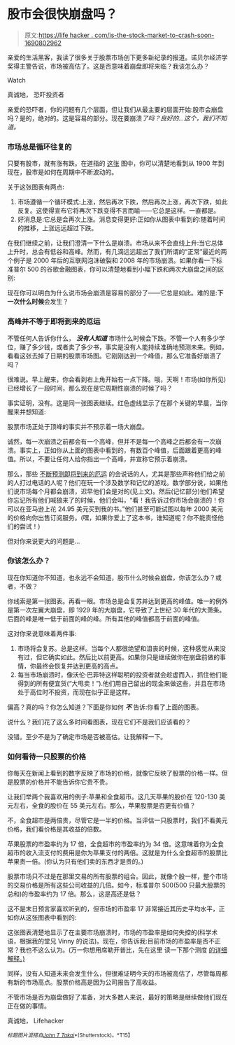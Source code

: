 # 股市会很快崩盘吗？

> 原文:[https://life hacker . com/is-the-stock-market-to-crash-soon-1690802962](https://lifehacker.com/is-the-stock-market-going-to-crash-soon-1690802962)

亲爱的生活黑客，我读了很多关于股票市场创下更多新纪录的报道。诺贝尔经济学奖得主警告说，市场被高估了。这是否意味着崩盘即将来临？我该怎么办？

Watch

真诚地，
恐吓投资者

亲爱的恐吓者，你的问题有几个层面，但让我们从最主要的层面开始:股市会崩盘吗？是的，绝对的。这是容易的部分。现在要崩溃*了吗？良好的...这个，我们不知道。*

### 市场总是循环往复的

只要有股市，就有涨有跌。在道指的 [这张](http://stockcharts.com/freecharts/historical/img/100-100.png) 图中，你可以清楚地看到从 1900 年到现在，股市是如何在周期中不断波动的。

关于这张图表有两点:

1.  市场遵循一个循环模式:上涨，然后再次下跌，然后再次上涨，再次下跌，如此反复。这使得宣布它将再次下跌变得不言而喻——它总是这样。一直都是。
2.  好消息是:它总是会再次上涨。消息变得更好:正如你从图表中看到的:随着时间的推移，上涨远远超过下跌。

在我们继续之前，让我们澄清一下什么是崩溃。市场从来不会直线上升:当它总体上升时，总会有低谷和高峰。然而，有几滴远远超出了我们所谓的“正常”最近的两个例子是 2000 年后的互联网泡沫破裂和 2008 年的市场崩溃。如果你看一下标准普尔 500 的谷歌金融图表，你可以清楚地看到小幅下跌和两次大崩盘之间的区别:

现在你可以明白为什么说市场会崩溃是容易的部分了——它总是如此。难的是:**下一次什么时候**会发生？

### 高峰并不等于即将到来的厄运

不管任何人告诉你什么， ***没有人知道*** 市场什么时候会下跌。不管一个人有多少学位，赚了多少钱，或者卖了多少书，事实是没有人能持续准确地预测未来。例如，看看这张去掉了日期的股票市场图。它刚刚达到一个峰值，那么它准备好崩溃了吗？

很难说。早上醒来，你会看到右上角开始有一点下降。哦，天啊！市场(如你所见)已经增长了一段时间，那么现在是它周期性崩溃的时候了吗？

事实证明，没有。这是同一张图表继续。红色虚线显示了在那个关键的早晨，当你醒来并想知道:

股票市场正处于顶峰的事实并不预示着一场大崩盘。

诚然，每一次崩溃之前都会有一个高峰，但并不是每一个高峰之后都会有一次崩溃。事实上，正如你从上面的图表中看到的，有数百个峰值，后面跟着更高的峰值。所以，不要让任何人给你指出一个高峰，并宣称它预示着崩溃。

那么，那些 [不断预测即将到来的厄运](http://www.marketwatch.com/story/3-market-warning-signs-predict-20-stock-tumble-2014-08-01) 的会说话的人，尤其是那些声称他们给之前的人打过电话的人呢？他们在玩一个涉及数学和记忆的游戏。数学部分说，如果他们说市场每个月都会崩溃，迟早他们会是对的(见上文)。然后(记忆部分)他们希望你忘记所有他们喊狼来了的时候，他们会叫，“看！我告诉过你市场会崩溃的！你可以在亚马逊上花 24.95 美元买到我的书。”他们甚至可能试图以每年 2000 美元的价格向你出售订阅服务。(嘿，如果你爱上了这本书，谁知道呢？你不能责怪他们的尝试！)

但对你来说更大的问题是…

### 你该怎么办？

现在你知道你不知道，也永远不会知道，股市什么时候会崩盘，你该怎么办？或者，不做？

你线索是第一张图表。再看一眼。市场总是会复苏并达到更高的峰值。唯一的例外是第一次左翼大崩盘，即 1929 年的大崩盘，它导致了上世纪 30 年代的大萧条。后面的峰是唯一低于前面的峰的峰。所有其他的峰值都高于前面的峰值。

这对你来说意味着两件事:

1.  市场将会复苏。总是这样。当每个人都很绝望和沮丧的时候，这种感觉从来没有过，但它确实如此。然后比以前更高。如果你只是继续做你在崩盘前做的事情，你最终会恢复并达到更高的高点。
2.  每当市场崩溃时，像沃伦·巴菲特这样聪明的投资者就会趁虚而入，抓住他们能得到的所有便宜货(“大甩卖！”).他们用自己留出的现金来做这些，并且在市场处于高位时不投资，而现在似乎正是这样。

偏高？真的吗？你怎么知道？下面是你如何 ***不*** 告诉:你看了上面的图表。

说什么？我们花了这么多时间看图表，现在它们不是我们应该看的？

没错。至少不是为了确定市场是否被高估。让我解释一下。

### 如何看待一只股票的价格

你每天在新闻上看到的数字反映了市场的价格，就像它反映了股票的价格一样。但是股票的价格并不能告诉你它贵不贵。

让我们举两个我喜欢用的例子:苹果和全食超市。这几天苹果的股价在 120-130 美元左右，全食的股价在 55 美元左右。那么，苹果股票是否更有价值？

不，全食超市是两倍贵，尽管它是一半的价格。当评估一只股票时，我们不看美元价格，我们看价格是其收益的倍数。

苹果股票的市盈率约为 17 倍，全食超市的市盈率约为 34 倍。这意味着你为全食超市的收入流支付的费用是你为苹果支付的两倍。这就是为什么全食超市的股票比苹果贵一倍。(你认为只有他们卖的东西才是贵的。)

股票市场只不过是在那里交易的所有股票的组合。因此，就像个股一样，整个市场的交易价格是所有这些公司收益的几倍。如今，标准普尔 500(500 只最大股票的总和)的市盈率约为 17 倍。那么，这是高还是低？

这不是末日预言家喜欢听到的，但市场的市盈率 17 非常接近其历史平均水平，正如你从这张图表中看到的:

这张图表清楚地显示了在主要市场崩溃时，市场的市盈率是如何失控的(科学术语，根据我的堂兄 Vinny 的说法)。现在，你告诉我:目前市场的市盈率是否不正常？我也不这么认为。(万一你想用席勒开普比，先在这里 读一下那个测度 [的详细解释。)](http://bitethebulletinvesting.com/Blog/cape-vs-pope/)

同样，没有人知道未来会发生什么，但很难证明今天的市场被高估了，尽管每周都有新的市场高点。股票价格高是因为公司报告了高收益。

不管市场是否为崩盘做好了准备，对大多数人来说，最好的策略是继续做他们现在正在做的事情。

真诚地，
Lifehacker

<small>*标题图片混搭自*</small>[<small>*John T Takai*</small>](http://www.shutterstock.com/pic-215842192/stock-vector-an-image-of-a-falling-stock-market.html)<small>*(Shutterstock)。*T15】</small>